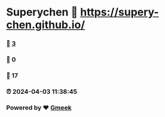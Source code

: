 # Superychen :link: https://supery-chen.github.io/ 
### :page_facing_up: [3](https://supery-chen.github.io//tag.html) 
### :speech_balloon: 0 
### :hibiscus: 17 
### :alarm_clock: 2024-04-03 11:38:45 
### Powered by :heart: [Gmeek](https://github.com/Meekdai/Gmeek)

